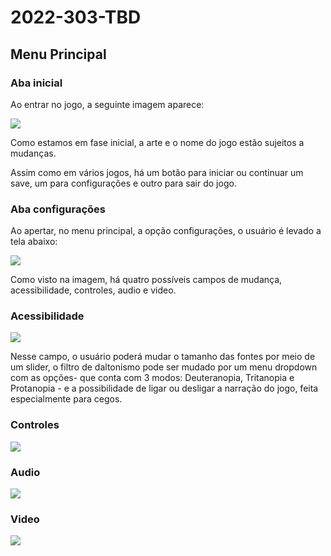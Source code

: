 # 2022-303-TBD

## Menu Principal
### Aba inicial
Ao entrar no jogo, a seguinte imagem aparece:

<img src = "main menu">

Como estamos em fase inicial, a arte e o nome do jogo estão sujeitos a mudanças.

Assim como em vários jogos, há um botão para iniciar ou continuar um save, um para configurações e outro para sair do jogo.

### Aba configurações

Ao apertar, no menu principal, a opção configurações, o usuário é levado a tela abaixo:

<img src = "options">

Como visto na imagem, há quatro possíveis campos de mudança, acessibilidade, controles, audio e video. 

### Acessibilidade 

<img src="acessibilidade">

Nesse campo, o usuário poderá mudar o tamanho das fontes por meio de um slider, o filtro de daltonismo pode ser mudado por um menu dropdown com as opções- que conta com 3 modos: Deuteranopia, Tritanopia e Protanopia - e a possibilidade de ligar ou desligar a narração do jogo, feita especialmente para cegos.

### Controles

<img src="contoles">


### Audio

<img src="audio">


### Video

<img src="video">
